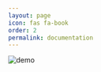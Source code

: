 ```yaml
---
layout: page
icon: fas fa-book
order: 2
permalink: documentation
---
```


![demo](/assets/img/gallery/FTH-intro.gif)

